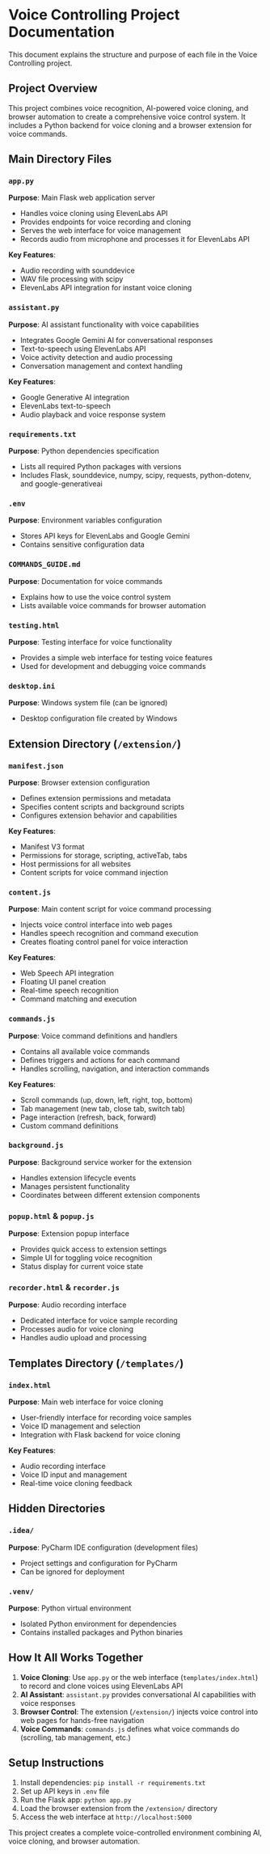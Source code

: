 # Voice Controlling Project Documentation

This document explains the structure and purpose of each file in the Voice Controlling project.

## Project Overview

This project combines voice recognition, AI-powered voice cloning, and browser automation to create a comprehensive voice control system. It includes a Python backend for voice cloning and a browser extension for voice commands.

## Main Directory Files

### `app.py`
**Purpose**: Main Flask web application server
- Handles voice cloning using ElevenLabs API
- Provides endpoints for voice recording and cloning
- Serves the web interface for voice management
- Records audio from microphone and processes it for ElevenLabs API

**Key Features**:
- Audio recording with sounddevice
- WAV file processing with scipy
- ElevenLabs API integration for instant voice cloning

### `assistant.py`
**Purpose**: AI assistant functionality with voice capabilities
- Integrates Google Gemini AI for conversational responses
- Text-to-speech using ElevenLabs API
- Voice activity detection and audio processing
- Conversation management and context handling

**Key Features**:
- Google Generative AI integration
- ElevenLabs text-to-speech
- Audio playback and voice response system

### `requirements.txt`
**Purpose**: Python dependencies specification
- Lists all required Python packages with versions
- Includes Flask, sounddevice, numpy, scipy, requests, python-dotenv, and google-generativeai

### `.env`
**Purpose**: Environment variables configuration
- Stores API keys for ElevenLabs and Google Gemini
- Contains sensitive configuration data

### `COMMANDS_GUIDE.md`
**Purpose**: Documentation for voice commands
- Explains how to use the voice control system
- Lists available voice commands for browser automation

### `testing.html`
**Purpose**: Testing interface for voice functionality
- Provides a simple web interface for testing voice features
- Used for development and debugging voice commands

### `desktop.ini`
**Purpose**: Windows system file (can be ignored)
- Desktop configuration file created by Windows

## Extension Directory (`/extension/`)

### `manifest.json`
**Purpose**: Browser extension configuration
- Defines extension permissions and metadata
- Specifies content scripts and background scripts
- Configures extension behavior and capabilities

**Key Features**:
- Manifest V3 format
- Permissions for storage, scripting, activeTab, tabs
- Host permissions for all websites
- Content scripts for voice command injection

### `content.js`
**Purpose**: Main content script for voice command processing
- Injects voice control interface into web pages
- Handles speech recognition and command execution
- Creates floating control panel for voice interaction

**Key Features**:
- Web Speech API integration
- Floating UI panel creation
- Real-time speech recognition
- Command matching and execution

### `commands.js`
**Purpose**: Voice command definitions and handlers
- Contains all available voice commands
- Defines triggers and actions for each command
- Handles scrolling, navigation, and interaction commands

**Key Features**:
- Scroll commands (up, down, left, right, top, bottom)
- Tab management (new tab, close tab, switch tab)
- Page interaction (refresh, back, forward)
- Custom command definitions

### `background.js`
**Purpose**: Background service worker for the extension
- Handles extension lifecycle events
- Manages persistent functionality
- Coordinates between different extension components

### `popup.html` & `popup.js`
**Purpose**: Extension popup interface
- Provides quick access to extension settings
- Simple UI for toggling voice recognition
- Status display for current voice state

### `recorder.html` & `recorder.js`
**Purpose**: Audio recording interface
- Dedicated interface for voice sample recording
- Processes audio for voice cloning
- Handles audio upload and processing

## Templates Directory (`/templates/`)

### `index.html`
**Purpose**: Main web interface for voice cloning
- User-friendly interface for recording voice samples
- Voice ID management and selection
- Integration with Flask backend for voice cloning

**Key Features**:
- Audio recording interface
- Voice ID input and management
- Real-time voice cloning feedback

## Hidden Directories

### `.idea/`
**Purpose**: PyCharm IDE configuration (development files)
- Project settings and configuration for PyCharm
- Can be ignored for deployment

### `.venv/`
**Purpose**: Python virtual environment
- Isolated Python environment for dependencies
- Contains installed packages and Python binaries

## How It All Works Together

1. **Voice Cloning**: Use `app.py` or the web interface (`templates/index.html`) to record and clone voices using ElevenLabs API
2. **AI Assistant**: `assistant.py` provides conversational AI capabilities with voice responses
3. **Browser Control**: The extension (`/extension/`) injects voice control into web pages for hands-free navigation
4. **Voice Commands**: `commands.js` defines what voice commands do (scrolling, tab management, etc.)

## Setup Instructions

1. Install dependencies: `pip install -r requirements.txt`
2. Set up API keys in `.env` file
3. Run the Flask app: `python app.py`
4. Load the browser extension from the `/extension/` directory
5. Access the web interface at `http://localhost:5000`

This project creates a complete voice-controlled environment combining AI, voice cloning, and browser automation.
